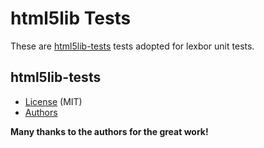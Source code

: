 # html5lib Tests

These are [html5lib-tests](https://github.com/html5lib/html5lib-tests/tree/master/tree-construction) tests adopted for lexbor unit tests.


## html5lib-tests

* [License](https://github.com/html5lib/html5lib-tests/blob/master/LICENSE) (MIT)
* [Authors](https://github.com/html5lib/html5lib-tests/blob/master/AUTHORS.rst)


**Many thanks to the authors for the great work!**
